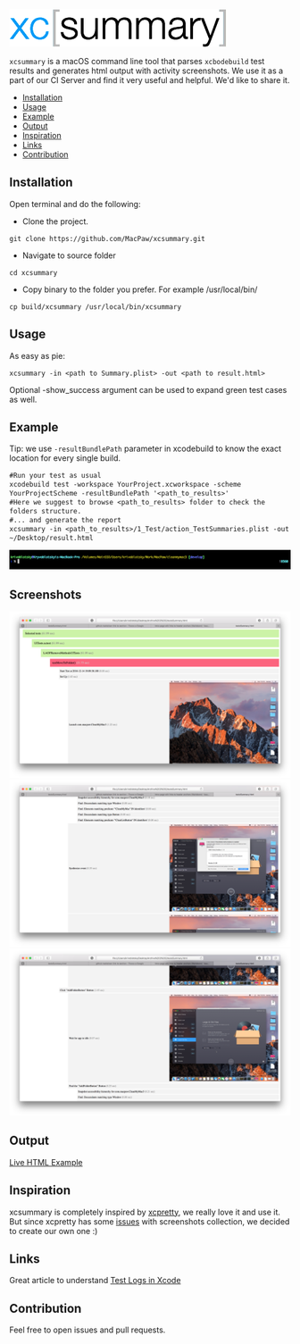 ![GitHub Logo](/resources/header.png)

`xcsummary` is a macOS command line tool that parses `xcbodebuild` test results and generates html output with activity screenshots. We use it as a part of our CI Server and find it very useful and helpful. We'd like to share it.

* [Installation](#installation)
* [Usage](#usage)
* [Example](#example)
* [Output](#output)
* [Inspiration](#inspiration)
* [Links](#links)
* [Contribution](#contribution)

## Installation

Open terminal and do the following:

* Clone the project.
```shell
git clone https://github.com/MacPaw/xcsummary.git
```

* Navigate to source folder
```shell
cd xcsummary
```

* Copy binary to the folder you prefer. For example /usr/local/bin/
```shell
cp build/xcsummary /usr/local/bin/xcsummary
```
## Usage

As easy as pie:
```shell
xcsummary -in <path to Summary.plist> -out <path to result.html>
```

Optional -show_success argument can be used to expand green test cases as well.

## Example

Tip: we use `-resultBundlePath` parameter in xcodebuild to know the exact location for every single build.
```shell
#Run your test as usual
xcodebuild test -workspace YourProject.xcworkspace -scheme YourProjectScheme -resultBundlePath '<path_to_results>' 
#Here we suggest to browse <path_to_results> folder to check the folders structure.
#... and generate the report
xcsummary -in <path_to_results>/1_Test/action_TestSummaries.plist -out ~/Desktop/result.html
```

![script](/resources/example_cropped.gif)

## Screenshots

![screen1](/resources/scr1.png)
![screen2](/resources/scr2.png)
![screen3](/resources/scr3.png)

## Output

[Live HTML Example](http://htmlpreview.github.io/?https://github.com/MacPaw/xcsummary/blob/master/resources/example/result.html)

## Inspiration
xcsummary is completely inspired by [xcpretty](https://github.com/supermarin/xcpretty), we really love it and use it. But since xcpretty has some [issues](https://github.com/supermarin/xcpretty/issues/251) with screenshots collection, we decided to create our own one :)

## Links
Great article to understand [Test Logs in Xcode](http://michele.io/test-logs-in-xcode)

## Contribution
Feel free to open issues and pull requests. 
